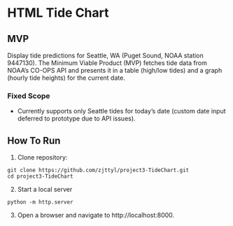 # HTML Tide Chart

## MVP
Display tide predictions for Seattle, WA (Puget Sound, NOAA station 9447130). The Minimum Viable Product (MVP) fetches tide data from NOAA’s CO-OPS API and presents it in a table (high/low tides) and a graph (hourly tide heights) for the current date.

### Fixed Scope
- Currently supports only Seattle tides for today’s date (custom date input deferred to prototype due to API issues).

## How To Run
1. Clone repository:
```
git clone https://github.com/zjttyl/project3-TideChart.git
cd project3-TideChart
```

2. Start a local server
```
python -m http.server
```

3. Open a browser and navigate to http://localhost:8000.
